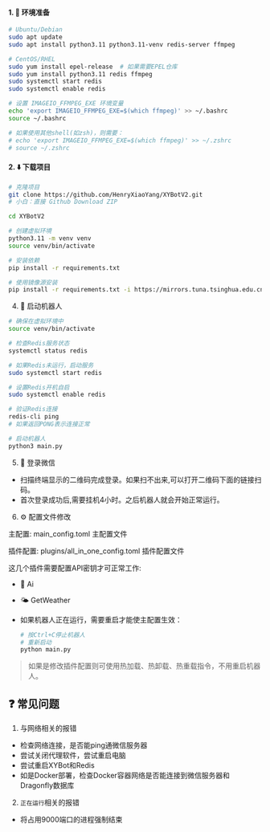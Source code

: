 #### 1. 🔧 环境准备

```bash
# Ubuntu/Debian
sudo apt update
sudo apt install python3.11 python3.11-venv redis-server ffmpeg

# CentOS/RHEL
sudo yum install epel-release  # 如果需要EPEL仓库
sudo yum install python3.11 redis ffmpeg
sudo systemctl start redis
sudo systemctl enable redis

# 设置 IMAGEIO_FFMPEG_EXE 环境变量
echo 'export IMAGEIO_FFMPEG_EXE=$(which ffmpeg)' >> ~/.bashrc
source ~/.bashrc

# 如果使用其他shell(如zsh)，则需要：
# echo 'export IMAGEIO_FFMPEG_EXE=$(which ffmpeg)' >> ~/.zshrc
# source ~/.zshrc
```

#### 2. ⬇️ 下载项目

```bash
# 克隆项目
git clone https://github.com/HenryXiaoYang/XYBotV2.git
# 小白：直接 Github Download ZIP

cd XYBotV2

# 创建虚拟环境
python3.11 -m venv venv
source venv/bin/activate

# 安装依赖
pip install -r requirements.txt

# 使用镜像源安装
pip install -r requirements.txt -i https://mirrors.tuna.tsinghua.edu.cn/pypi/web/simple
```

4. 🚀 启动机器人

```bash
# 确保在虚拟环境中
source venv/bin/activate

# 检查Redis服务状态
systemctl status redis

# 如果Redis未运行，启动服务
sudo systemctl start redis

# 设置Redis开机自启
sudo systemctl enable redis

# 验证Redis连接
redis-cli ping
# 如果返回PONG表示连接正常

# 启动机器人
python3 main.py
```

5. 📱 登录微信

- 扫描终端显示的二维码完成登录。如果扫不出来,可以打开二维码下面的链接扫码。
- 首次登录成功后,需要挂机4小时。之后机器人就会开始正常运行。

6. ⚙️ 配置文件修改

主配置: main_config.toml 主配置文件

插件配置: plugins/all_in_one_config.toml 插件配置文件

这几个插件需要配置API密钥才可正常工作:

- 🤖 Ai
- 🌤️ GetWeather

- 如果机器人正在运行，需要重启才能使主配置生效：
    ```bash
    # 按Ctrl+C停止机器人
    # 重新启动
    python main.py
    ```

> 如果是修改插件配置则可使用热加载、热卸载、热重载指令，不用重启机器人。

## ❓ 常见问题

1. 与网络相关的报错

- 检查网络连接，是否能ping通微信服务器
- 尝试关闭代理软件，尝试重启电脑
- 尝试重启XYBot和Redis
- 如是Docker部署，检查Docker容器网络是否能连接到微信服务器和Dragonfly数据库

2. `正在运行`相关的报错

- 将占用9000端口的进程强制结束